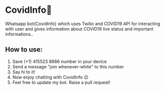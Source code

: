 # CovidInfo🔮
Whatsapp bot(CovidInfo) which uses Twilio and COVID19 API for interacting with user and gives information about COVID19 live status and important informations..

##  How to use:
1. Save (+1) 415523 8886 number in your device
2. Send a message "join whenever-white" to this number
3. Say hi to it!
4. Now enjoy chatting with CovidInfo 😉
5. Feel free to update my bot. Raise a pull request!
